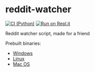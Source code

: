 # reddit-watcher

[![CI (Python)](https://github.com/JasonGross/reddit-watcher/workflows/CI%20(Python)/badge.svg?branch=master)](https://github.com/JasonGross/reddit-watcher/actions?query=workflow%3A%22CI+%28Python%29%22+branch%3Amaster)
[![Run on Repl.it](https://repl.it/badge/github/JasonGross/reddit-watcher)](https://repl.it/github/JasonGross/reddit-watcher)

Reddit watcher script, made for a friend

Prebuilt binaries:
- [Windows](https://github.com/JasonGross/reddit-watcher/raw/gh-pages/windows-latest/watch.exe)
- [Linux](https://github.com/JasonGross/reddit-watcher/raw/gh-pages/ubuntu-latest/watch)
- [Mac OS](https://github.com/JasonGross/reddit-watcher/raw/gh-pages/macos-latest/watch)
